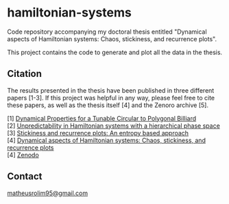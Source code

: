 # hamiltonian-systems

Code repository accompanying my doctoral thesis entitled "Dynamical aspects of Hamiltonian systems: Chaos, stickiness, and recurrence plots".

This project contains the code to generate and plot all the data in the thesis.

## Citation

The results presented in the thesis have been published in three different papers [1-3]. If this project was helpful in any way, please feel free to cite these papers, as well as the thesis itself [4] and the Zenoro archive [5].

[1] [Dynamical Properties for a Tunable Circular to Polygonal Billiard](https://doi.org/10.1007/s13538-022-01075-x)\
[2] [Unpredictability in Hamiltonian systems with a hierarchical phase space](https://doi.org/10.1016/j.physleta.2022.127991)\
[3] [Stickiness and recurrence plots: An entropy based approach](https://doi.org/10.1063/5.0140613)\
[4] [Dynamical aspects of Hamiltonian systems: Chaos, stickiness, and recurrence plots](https://tede2.uepg.br/jspui/bitstream/prefix/4063/1/Matheus%20Rolim%20Sales.pdf)\
[4] [Zenodo](https://doi.org/10.5281/zenodo.8298662)

## Contact

[matheusrolim95@gmail.com](mailto:matheusrolim95@gmail.com)